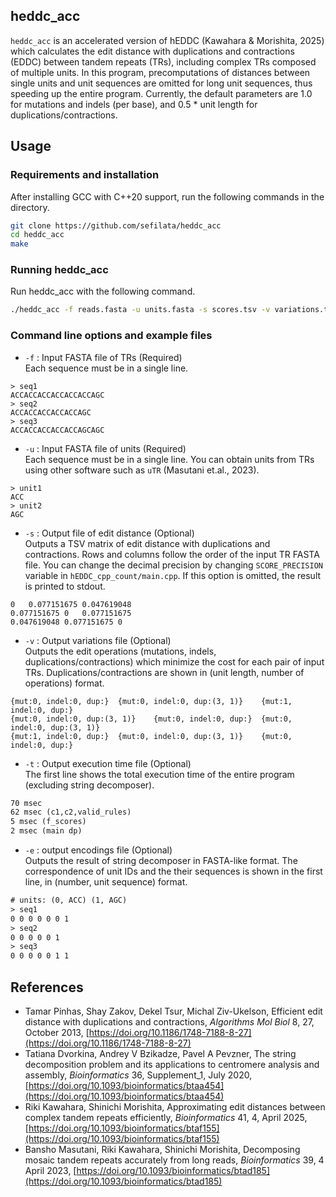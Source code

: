 ## heddc_acc
`heddc_acc` is an accelerated version of hEDDC (Kawahara & Morishita, 2025) which calculates the edit distance with duplications and contractions (EDDC) between tandem repeats (TRs), including complex TRs composed of multiple units.
In this program, precomputations of distances between single units and unit sequences are omitted for long unit sequences, thus speeding up the entire program. Currently, the default parameters are 1.0 for mutations and indels (per base), and 0.5 * unit length for duplications/contractions.

## Usage
### Requirements and installation
After installing GCC with C++20 support, run the following commands in the directory.
```bash
git clone https://github.com/sefilata/heddc_acc
cd heddc_acc
make
```

### Running heddc_acc 
Run heddc_acc with the following command.
```bash
./heddc_acc -f reads.fasta -u units.fasta -s scores.tsv -v variations.tsv -t time.txt -e encodings.txt
```

### Command line options and example files
- `-f` : Input FASTA file of TRs (Required)  
Each sequence must be in a single line.
```reads.fasta
> seq1
ACCACCACCACCACCACCAGC
> seq2
ACCACCACCACCACCAGC
> seq3
ACCACCACCACCACCAGCAGC
```
- `-u` : Input FASTA file of units (Required)  
Each sequence must be in a single line. You can obtain units from TRs using other software such as `uTR` (Masutani et.al., 2023).
```units.fasta
> unit1
ACC
> unit2
AGC
```
- `-s` : Output file of edit distance (Optional)  
Outputs a TSV matrix of edit distance with duplications and contractions. Rows and columns follow the order of the input TR FASTA file. You can change the decimal precision by changing `SCORE_PRECISION` variable in `hEDDC_cpp_count/main.cpp`.
If this option is omitted, the result is printed to stdout.
```scores.tsv
0	0.077151675	0.047619048
0.077151675	0	0.077151675
0.047619048	0.077151675	0
```
- `-v` : Output variations file (Optional)  
Outputs the edit operations (mutations, indels, duplications/contractions) which minimize the cost for each pair of input TRs. Duplications/contractions are shown in (unit length, number of operations) format.
```variations.tsv
{mut:0, indel:0, dup:}	{mut:0, indel:0, dup:(3, 1)}	{mut:1, indel:0, dup:}
{mut:0, indel:0, dup:(3, 1)}	{mut:0, indel:0, dup:}	{mut:0, indel:0, dup:(3, 1)}
{mut:1, indel:0, dup:}	{mut:0, indel:0, dup:(3, 1)}	{mut:0, indel:0, dup:}
```
- `-t` : Output execution time file (Optional)  
The first line shows the total execution time of the entire program (excluding string decomposer).
```time.txt
70 msec
62 msec (c1,c2,valid_rules)
5 msec (f_scores)
2 msec (main dp)
```
- `-e` : output encodings file (Optional)  
Outputs the result of string decomposer in FASTA-like format. The correspondence of unit IDs and the their sequences is shown in the first line, in (number, unit sequence) format.
```encodings.txt
# units: (0, ACC) (1, AGC) 
> seq1
0 0 0 0 0 0 1 
> seq2
0 0 0 0 0 1 
> seq3
0 0 0 0 0 1 1 
```

## References
- Tamar Pinhas, Shay Zakov, Dekel Tsur, Michal Ziv-Ukelson, Efficient edit distance with duplications and contractions, *Algorithms Mol Biol* 8, 27, October 2013, [https://doi.org/10.1186/1748-7188-8-27](https://doi.org/10.1186/1748-7188-8-27)
- Tatiana Dvorkina, Andrey V Bzikadze, Pavel A Pevzner, The string decomposition problem and its applications to centromere analysis and assembly, *Bioinformatics* 36, Supplement_1, July 2020, [https://doi.org/10.1093/bioinformatics/btaa454](https://doi.org/10.1093/bioinformatics/btaa454)
- Riki Kawahara, Shinichi Morishita, Approximating edit distances between complex tandem repeats efficiently, *Bioinformatics* 41, 4, April 2025, [https://doi.org/10.1093/bioinformatics/btaf155](https://doi.org/10.1093/bioinformatics/btaf155)
- Bansho Masutani, Riki Kawahara, Shinichi Morishita, Decomposing mosaic tandem repeats accurately from long reads, *Bioinformatics* 39, 4 April 2023, [https://doi.org/10.1093/bioinformatics/btad185](https://doi.org/10.1093/bioinformatics/btad185)
